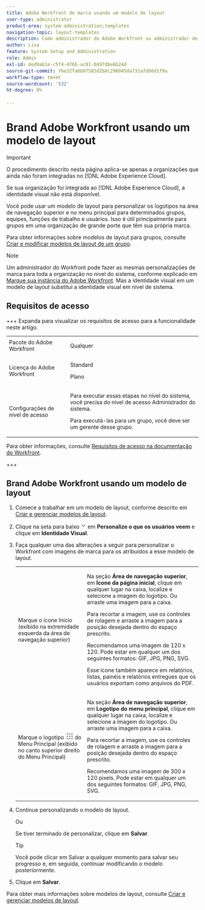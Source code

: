 ```yaml
---
title: Adobe Workfront de marca usando um modelo de layout
user-type: administrator
product-area: system-administration;templates
navigation-topic: layout-templates
description: Como administrador do Adobe Workfront ou administrador de grupo, você pode usar um modelo de layout para personalizar os logotipos na área de navegação superior e no menu principal para determinados grupos, equipes, funções de trabalho e usuários. Isso é útil principalmente para grupos em uma organização de grande porte que têm sua própria marca.
author: Lisa
feature: System Setup and Administration
role: Admin
exl-id: ded9ab1e-c5f4-476b-ac81-0497dbe6b24d
source-git-commit: 76e32fa6b87583d2b8c296045da731afdb6d1f9a
workflow-type: tm+mt
source-wordcount: '532'
ht-degree: 0%

---
```


# Brand Adobe Workfront usando um modelo de layout

<!--Audited: 09/2024-->

>[!IMPORTANT]
>
>O procedimento descrito nesta página aplica-se apenas a organizações que ainda não foram integradas no [!DNL Adobe Experience Cloud].
>
> Se sua organização foi integrada ao [!DNL Adobe Experience Cloud], a identidade visual não está disponível.

Você pode usar um modelo de layout para personalizar os logotipos na área de navegação superior e no menu principal para determinados grupos, equipes, funções de trabalho e usuários. Isso é útil principalmente para grupos em uma organização de grande porte que têm sua própria marca.

Para obter informações sobre modelos de layout para grupos, consulte [Criar e modificar modelos de layout de um grupo](../../../administration-and-setup/manage-groups/work-with-group-objects/create-and-modify-a-groups-layout-templates.md).

>[!NOTE]
>
>Um administrador do Workfront pode fazer as mesmas personalizações de marca para toda a organização no nível do sistema, conforme explicado em [Marque sua instância do Adobe Workfront](../../../administration-and-setup/customize-workfront/brand-workfront/brand-your-workfront-instance.md). Mas a identidade visual em um modelo de layout substitui a identidade visual em nível de sistema.
><!--
>Maybe add a section about deleting these 2 settings to revert to default branding?
>-->

## Requisitos de acesso

+++ Expanda para visualizar os requisitos de acesso para a funcionalidade neste artigo.

<table style="table-layout:auto"> 
 <col> 
 <col> 
 <tbody> 
  <tr> 
   <td>Pacote do Adobe Workfront</td> 
   <td><p>Qualquer</p></td> 
  </tr> 
  <tr> 
   <td>Licença do Adobe Workfront</td> 
   <td><p>Standard</p>
       <p>Plano</p></td>
  </tr> 
  </tr> 
  <tr> 
   <td>Configurações de nível de acesso</td> 
   <td> <p>Para executar essas etapas no nível do sistema, você precisa do nível de acesso Administrador do sistema.</p>
        <p>Para executá-las para um grupo, você deve ser um gerente desse grupo.</p> </td> 
  </tr> 
 </tbody> 
</table>

Para obter informações, consulte [Requisitos de acesso na documentação do Workfront](/help/quicksilver/administration-and-setup/add-users/access-levels-and-object-permissions/access-level-requirements-in-documentation.md).

+++

## Brand Adobe Workfront usando um modelo de layout

1. Comece a trabalhar em um modelo de layout, conforme descrito em [Criar e gerenciar modelos de layout](../../../administration-and-setup/customize-workfront/use-layout-templates/create-and-manage-layout-templates.md).
1. Clique na seta para baixo ![Seta para baixo](assets/dropdown-arrow.png) em **Personalize o que os usuários veem** e clique em **Identidade Visual**.
1. Faça qualquer uma das alterações a seguir para personalizar o Workfront com imagens de marca para os atribuídos a esse modelo de layout.

   <table style="table-layout:auto"> 
    <col> 
    <col> 
    <tbody> 
     <tr> 
      <td role="rowheader"> <p>Marque o ícone Início <span style="font-weight: normal;"> (exibido na extremidade esquerda da área de navegação superior)</span></p> </td> 
      <td> <p>Na seção <strong>Área de navegação superior</strong>, em <strong>Ícone da página inicial</strong>, clique em qualquer lugar na caixa, localize e selecione a imagem do logotipo. Ou arraste uma imagem para a caixa.</p> <p>Para recortar a imagem, use os controles de rolagem e arraste a imagem para a posição desejada dentro do espaço prescrito.</p> <p>Recomendamos uma imagem de 120 x 120. Pode estar em qualquer um dos seguintes formatos: GIF, JPG, PNG, SVG.</p> <p>Esse ícone também aparece em relatórios, listas, painéis e relatórios entregues que os usuários exportam como arquivos do PDF.</p> </td> 
     </tr> 
     <tr> 
      <td role="rowheader"> <p>Marque o logotipo <img src="assets/main-menu-icon.png"> do Menu Principal <span style="font-weight: normal;"> (exibido no canto superior direito do Menu Principal)</span></p> </td> 
      <td> <p> <p> <p>Na seção <strong>Área de navegação superior</strong>, em <strong>Logotipo do menu principal</strong>, clique em qualquer lugar na caixa, localize e selecione a imagem do logotipo. Ou arraste uma imagem para a caixa.</p> <p>Para recortar a imagem, use os controles de rolagem e arraste a imagem para a posição desejada dentro do espaço prescrito.</p> <p>Recomendamos uma imagem de 300 x 120 pixels. Pode estar em qualquer um dos seguintes formatos: GIF, JPG, PNG, SVG.</p> </p> </p> </td> 
     </tr> 
    </tbody> 
   </table>

1. Continue personalizando o modelo de layout.

   Ou

   Se tiver terminado de personalizar, clique em **Salvar**.

   >[!TIP]
   >
   >Você pode clicar em Salvar a qualquer momento para salvar seu progresso e, em seguida, continuar modificando o modelo posteriormente.

1. Clique em **Salvar**.

Para obter mais informações sobre modelos de layout, consulte [Criar e gerenciar modelos de layout](../../../administration-and-setup/customize-workfront/use-layout-templates/create-and-manage-layout-templates.md).
